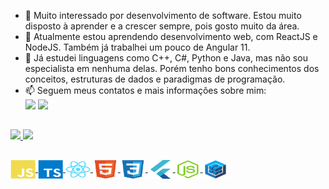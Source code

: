 - 👀 Muito interessado por desenvolvimento de software. Estou muito disposto à aprender e a crescer sempre, pois gosto muito da área.
- 🌱 Atualmente estou aprendendo desenvolvimento web, com ReactJS e NodeJS. Também já trabalhei um pouco de Angular 11.
- 💞️ Já estudei linguagens como C++, C#, Python e Java, mas não sou especialista em nenhuma delas. Porém tenho bons conhecimentos dos conceitos, estruturas de dados e paradigmas de programação.
- 📫 Seguem meus contatos e mais informações sobre mim:    
<a href="https://www.linkedin.com/in/gustavohdlima/" target="_blank"><img src="https://img.shields.io/badge/-LinkedIn-%230077B5?style=for-the-badge&logo=linkedin&logoColor=white" target="_blank"></a>
<a href="https://gustavohdlima.netlify.app/" target="_blank"><img src="https://img.shields.io/badge/-MySite-orange?style=for-the-badge&%20&logo=SitePoint&logoColor=white" target="_blank"></a>


##

<!---
gustas01/gustas01 is a ✨ special ✨ repository because its `README.md` (this file) appears on your GitHub profile.
You can click the Preview link to take a look at your changes.
--->
<div>
  <a href="https://github.com/gustas01">
  <img height="180em" src="https://github-readme-stats.vercel.app/api?username=gustas01&show_icons=true&theme=dracula&include_all_commits=true&count_private=true"/>
  <img height="180em" src="https://github-readme-stats.vercel.app/api/top-langs/?username=gustas01&layout=compact&langs_count=7&theme=dracula"/>
</div>
 
##
<div>
  <img align="center" alt="Gustavo-Js" height="30" width="40" src="https://raw.githubusercontent.com/devicons/devicon/master/icons/javascript/javascript-plain.svg">
  <img align="center" alt="Gustavo-Ts" height="30" width="40" src="https://raw.githubusercontent.com/devicons/devicon/master/icons/typescript/typescript-plain.svg">
  <img align="center" alt="Gustavo-React" height="30" width="40" src="https://raw.githubusercontent.com/devicons/devicon/master/icons/react/react-original.svg">
  <img align="center" alt="Gustavo-HTML" height="30" width="40" src="https://raw.githubusercontent.com/devicons/devicon/master/icons/html5/html5-original.svg">
  <img align="center" alt="Gustavo-CSS" height="30" width="40" src="https://raw.githubusercontent.com/devicons/devicon/master/icons/css3/css3-original.svg">
  <img align="center" alt="Gustavo-Flutter" height="30" width="40" src="https://github.com/devicons/devicon/blob/master/icons/flutter/flutter-original.svg">
  <img align="center" alt="Gustavo-nodejs" height="30" width="40" src="https://github.com/devicons/devicon/blob/master/icons/nodejs/nodejs-original.svg">
  <img align="center" alt="Gustavo-sequelize" height="30" width="40" src="https://github.com/devicons/devicon/blob/master/icons/sequelize/sequelize-original.svg">
</div>
